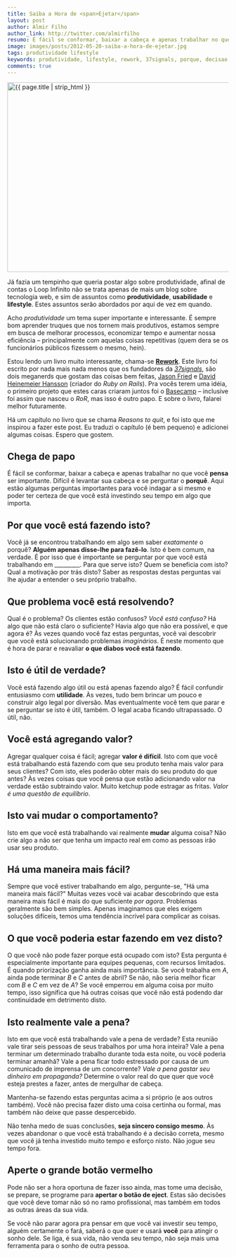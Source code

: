 ```yaml
---
title: Saiba a Hora de <span>Ejetar</span>
layout: post
author: Almir Filho
author_link: http://twitter.com/almirfilho
resumo: É fácil se conformar, baixar a cabeça e apenas trabalhar no que você <strong>pensa</strong> ser importante. Difícil é levantar sua cabeça e se perguntar o <strong>porquê</strong>. Aqui estão algumas perguntas importantes para você indagar a si mesmo e poder ter certeza de que você está investindo seu tempo em algo que importa.
image: images/posts/2012-05-20-saiba-a-hora-de-ejetar.jpg
tags: produtividade lifestyle
keywords: produtividade, lifestyle, rework, 37signals, porque, decisao, ejetar
comments: true
---
```


<p><img src="/{{ page.image }}" alt="{{ page.title | strip_html }}" width="700" height="432" /></p>

Já fazia um tempinho que queria postar algo sobre produtividade, afinal de contas o Loop Infinito não se trata apenas 
de mais um blog sobre tecnologia web, e sim de assuntos como **produtividade**, **usabilidade** e **lifestyle**. Estes 
assuntos serão abordados por aqui de vez em quando.

Acho *produtividade* um tema super importante e interessante. É sempre bom aprender truques que nos tornem 
mais produtivos, estamos sempre em busca de melhorar processos, economizar tempo e aumentar nossa eficiência 
– principalmente com aquelas coisas repetitivas (quem dera se os funcionários públicos fizessem o mesmo, hein).

Estou lendo um livro muito interessante, chama-se <a href="{{ 'http://www.amazon.com/Rework-Jason-Fried/dp/0307463745/ref=sr_1_1?s=books&ie=UTF8&qid=1337872498&sr=1-1' | escape }}" target="_blank"><strong>Rework</strong></a>. Este livro foi escrito por nada mais nada menos que os 
fundadores da <a href="http://37signals.com/" target="_blank"><em>37signals</em></a>, são dois meganerds que gostam das coisas bem feitas, 
<a href="http://twitter.com/jasonfried" target="_blank">Jason Fried</a> e <a href="http://twitter.com/dhh" target="_blank">David Heinemeier Hansson</a> 
(criador do *Ruby on Rails*). Pra vocês terem uma idéia, o primeiro projeto que estes caras criaram juntos foi o 
<a href="http://basecamp.com" target="_blank">Basecamp</a> – inclusive foi assim que nasceu o *RoR*, mas isso é outro papo. E sobre o 
livro, falarei melhor futuramente. 

Há um capítulo no livro que se chama *Reasons to quit*, e foi isto que me inspirou a fazer este post. Eu traduzi o capítulo
(é bem pequeno) e adicionei algumas coisas. Espero que gostem.

## Chega de papo
É fácil se conformar, baixar a cabeça e apenas trabalhar no que você **pensa** ser importante. Difícil é levantar sua 
cabeça e se perguntar o **porquê**. Aqui estão algumas perguntas importantes para você indagar a si mesmo e poder ter 
certeza de que você está investindo seu tempo em algo que importa.

## Por que você está fazendo isto?
Você já se encontrou trabalhando em algo sem saber *exatamente* o porquê? **Alguém apenas disse-lhe para fazê-lo**. Isto 
é bem comum, na verdade. É por isso que é importante se perguntar por que você está trabalhando em _________. Para que 
serve isto? Quem se beneficia com isto? Qual a motivação por trás disto? Saber as respostas destas perguntas vai lhe 
ajudar a entender o seu próprio trabalho.

## Que problema você está resolvendo?
Qual é o problema? Os clientes estão confusos? *Você está confuso?* Há algo que não está claro o suficiente? Havia algo 
que não era possível, e que agora é? Às vezes quando você faz estas perguntas, você vai descobrir que você está 
solucionando problemas *imaginários*. É neste momento que é hora de parar e reavaliar **o que diabos você está fazendo**.

## Isto é útil de verdade?
Você está fazendo algo útil ou está apenas fazendo algo? É fácil confundir entusiasmo com **utilidade**. Às vezes, tudo 
bem brincar um pouco e construir algo legal por diversão. Mas eventualmente você tem que parar e se perguntar se isto é 
útil, também. O legal acaba ficando ultrapassado. O útil, não.

## Você está agregando valor?
Agregar qualquer coisa é fácil; agregar **valor é difícil**. Isto com que você está trabalhando está fazendo com que seu 
produto tenha mais valor para seus clientes? Com isto, eles poderão obter mais do seu produto do que antes? Às vezes coisas 
que você pensa que estão adicionando valor na verdade estão subtraindo valor. Muito ketchup pode estragar as fritas. 
*Valor é uma questão de equilíbrio*.

## Isto vai mudar o comportamento?
Isto em que você está trabalhando vai realmente **mudar** alguma coisa? Não crie algo a não ser que tenha um impacto 
real em como as pessoas irão usar seu produto.

## Há uma maneira mais fácil?
Sempre que você estiver trabalhando em algo, pergunte-se, "Há uma maneira mais fácil?" Muitas vezes você vai acabar 
descobrindo que esta maneira mais fácil é mais do que suficiente *por agora*. Problemas geralmente são bem simples. Apenas 
imaginamos que eles exigem soluções difíceis, temos uma tendência incrível para complicar as coisas.

## O que você poderia estar fazendo em vez disto?
O que você não pode fazer porque está ocupado com isto? Esta pergunta é especialmente importante para equipes pequenas, 
com recursos limitados. É quando priorização ganha ainda mais importância. Se você trabalha em *A*, ainda pode terminar 
*B* e *C* antes de abril? Se não, não seria melhor ficar com *B* e *C* em vez de *A*? Se você emperrou em alguma coisa 
por muito tempo, isso significa que há outras coisas que você não está podendo dar continuidade em detrimento disto.

## Isto realmente vale a pena?
Isto em que você está trabalhando vale a pena de verdade? Esta reunião vale tirar seis pessoas de seus trabalhos por uma 
hora inteira? Vale a pena terminar um determinado trabalho durante toda esta noite, ou você poderia terminar amanhã? Vale 
a pena ficar todo estressado por causa de um comunicado de imprensa de um concorrente? *Vale a pena gastar seu dinheiro em 
propaganda?* Determine o valor real do que quer que você esteja prestes a fazer, antes de mergulhar de cabeça.


Mantenha-se fazendo estas perguntas acima a si próprio (e aos outros também). Você não precisa fazer disto uma coisa 
certinha ou formal, mas também não deixe que passe despercebido.

Não tenha medo de suas conclusões, **seja sincero consigo mesmo**. Às vezes abandonar o que você está trabalhando é a 
decisão correta, mesmo que você já tenha investido muito tempo e esforço nisto. Não jogue seu tempo fora.

## Aperte o grande botão vermelho
Pode não ser a hora oportuna de fazer isso ainda, mas tome uma decisão, se prepare, se programe para **apertar o botão de 
eject**. Estas são decisões que você deve tomar não só no ramo profissional, mas também em todos as outras áreas da sua
vida.

Se você não parar agora pra pensar em que você vai investir seu tempo, alguém certamente o fará, saberá o que quer 
e usará **você** para atingir o sonho dele.
Se liga, é sua vida, não venda seu tempo, não seja mais uma ferramenta para o sonho de outra pessoa.
